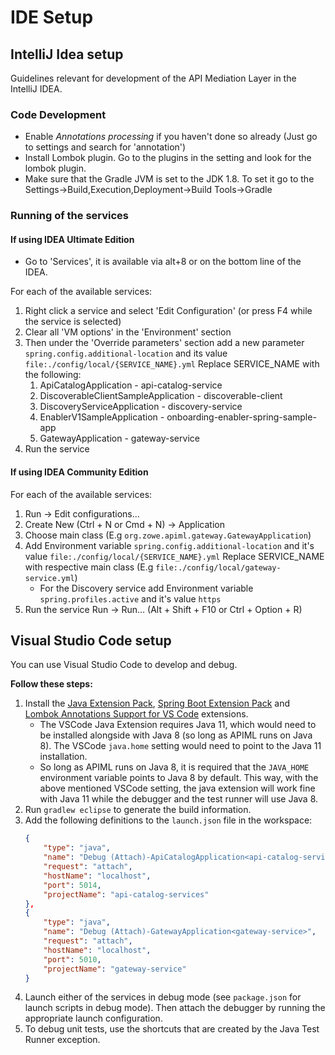 # IDE Setup

## IntelliJ Idea setup

Guidelines relevant for development of the API Mediation Layer in the IntelliJ IDEA. 

### Code Development

- Enable _Annotations processing_ if you haven't done so already (Just go to settings and search for 'annotation')
- Install Lombok plugin. Go to the plugins in the setting and look for the lombok plugin. 
- Make sure that the Gradle JVM is set to the JDK 1.8. To set it go to the Settings->Build,Execution,Deployment->Build Tools->Gradle

### Running of the services

#### If using IDEA Ultimate Edition
- Go to 'Services', it is available via alt+8 or on the bottom line of the IDEA.

For each of the available services:

1. Right click a service and select 'Edit Configuration' (or press F4 while the service is selected)
2. Clear all 'VM options' in the 'Environment' section
3. Then under the 'Override parameters' section add a new parameter `spring.config.additional-location` and its value `file:./config/local/{SERVICE_NAME}.yml` Replace SERVICE_NAME with the following:  
    1. ApiCatalogApplication - api-catalog-service
    2. DiscoverableClientSampleApplication - discoverable-client
    3. DiscoveryServiceApplication - discovery-service
    4. EnablerV1SampleApplication - onboarding-enabler-spring-sample-app
    5. GatewayApplication - gateway-service
4. Run the service

#### If using IDEA Community Edition

For each of the available services:

1. Run -> Edit configurations...
2. Create New (Ctrl + N or Cmd + N) -> Application
3. Choose main class (E.g `org.zowe.apiml.gateway.GatewayApplication`)
4. Add Environment variable `spring.config.additional-location` and it's value `file:./config/local/{SERVICE_NAME}.yml` Replace SERVICE_NAME with respective main class (E.g `file:./config/local/gateway-service.yml`)
    * For the Discovery service add Environment variable `spring.profiles.active` and it's value `https`
5. Run the service Run -> Run... (Alt + Shift + F10 or Ctrl + Option + R)

## Visual Studio Code setup

You can use Visual Studio Code to develop and debug.

**Follow these steps:**

1. Install the [Java Extension Pack](https://marketplace.visualstudio.com/items?itemName=vscjava.vscode-java-pack), [Spring Boot Extension Pack](https://marketplace.visualstudio.com/items?itemName=Pivotal.vscode-boot-dev-pack) and [Lombok Annotations Support for VS Code](https://marketplace.visualstudio.com/items?itemName=GabrielBB.vscode-lombok) extensions.
    * The VSCode Java Extension requires Java 11, which would need to be installed alongside with Java 8 (so long as APIML runs on Java 8). The VSCode `java.home` setting would need to point to the Java 11 installation.
    * So long as APIML runs on Java 8, it is required that the `JAVA_HOME` environment variable points to Java 8 by default. This way, with the above mentioned VSCode setting, the java extension will work fine with Java 11 while the debugger and the test runner will use Java 8.
2. Run `gradlew eclipse` to generate the build information.
3. Add the following definitions to the `launch.json` file in the workspace:
    ```json
    {
        "type": "java",
        "name": "Debug (Attach)-ApiCatalogApplication<api-catalog-services>",
        "request": "attach",
        "hostName": "localhost",
        "port": 5014,
        "projectName": "api-catalog-services"
    },
    {
        "type": "java",
        "name": "Debug (Attach)-GatewayApplication<gateway-service>",
        "request": "attach",
        "hostName": "localhost",
        "port": 5010,
        "projectName": "gateway-service"
    }
    ```
4. Launch either of the services in debug mode (see `package.json` for launch scripts in debug mode). Then attach the debugger by running the appropriate launch configuration.
5. To debug unit tests, use the shortcuts that are created by the Java Test Runner exception.
